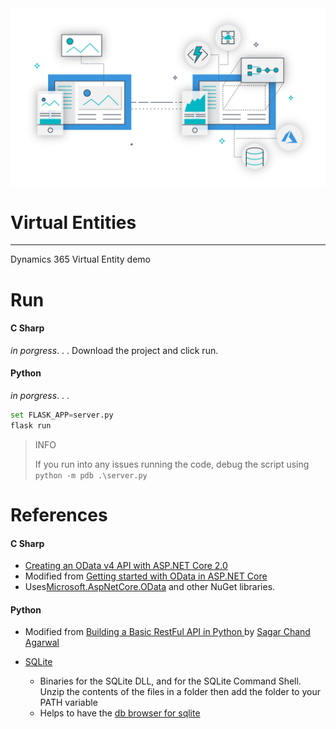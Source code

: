 <img src="imgs/md/build-apps.png">

# Virtual Entities
---
Dynamics 365 Virtual Entity demo

# Run

#### C Sharp
*in porgress*. . .
Download the project and click run.

#### Python
*in porgress*. . .
```python
set FLASK_APP=server.py
flask run
```

> INFO
>
> If you run into any issues running the code, debug the script using `python -m pdb .\server.py`

# References

#### C Sharp
- [Creating an OData v4 API with ASP.NET Core 2.0](http://azurecoder.net/2018/02/19/creating-odata-api-asp-net-core-2-0/)
- Modified from [Getting started with OData in ASP.NET Core
](https://dotnetthoughts.net/getting-started-with-odata-in-aspnet-core/)
- Uses[Microsoft.AspNetCore.OData](https://www.nuget.org/packages/Microsoft.AspNetCore.OData/) and other NuGet libraries.

#### Python
- Modified from [Building a Basic RestFul API in Python
](https://www.codementor.io/sagaragarwal94/building-a-basic-restful-api-in-python-58k02xsiq) by [Sagar Chand Agarwal](https://github.com/sagaragarwal94)

- [SQLite](https://sqlite.org/download.html)
  - Binaries for the SQLite DLL, and for the SQLite Command Shell. Unzip the contents of the files in a folder then add the folder to your PATH variable
  - Helps to have the [db browser for sqlite](http://sqlitebrowser.org)
